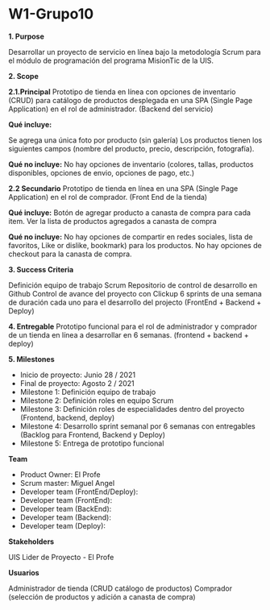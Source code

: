 # W1-Grupo10

<b>1. Purpose</b>

Desarrollar un proyecto de servicio en línea bajo la metodología Scrum para el módulo de programación del programa MisionTic de la UIS.

<b>2. Scope</b>

<b>2.1.Principal</b>
Prototipo de tienda en línea con opciones de inventario (CRUD) para catálogo de productos desplegada en una SPA (Single Page Application) en el rol de administrador. (Backend del servicio)

<b>Qué incluye:</b>

Se agrega una única foto por producto (sin galería)
Los productos tienen los siguientes campos (nombre del producto, precio, descripción, fotografía).

<b>Qué no incluye:</b>
No hay opciones de inventario (colores, tallas, productos disponibles, opciones de envio, opciones de pago, etc.)

<b>2.2 Secundario</b>
Prototipo de tienda en línea en una SPA (Single Page Application) en el rol de comprador. (Front End de la tienda)

<b>Qué incluye:</b>
Botón de agregar producto a canasta de compra para cada item.
Ver la lista de productos agregados a canasta de compra

<b>Qué no incluye:</b>
No hay opciones de compartir en redes sociales, lista de favoritos, Like or dislike, bookmark) para los productos.
No hay opciones de checkout para la canasta de compra.

<b>3. Success Criteria</b>

Definición equipo de trabajo Scrum
Repositorio de control de desarrollo en Github
Control de avance del proyecto con Clickup
6 sprints de una semana de duración cada uno para el desarrollo del projecto (FrontEnd + Backend + Deploy)

<b>4. Entregable</b>
Prototipo funcional para el rol de administrador y comprador de un tienda en línea a desarrollar en 6 semanas. (frontend + backend + deploy)

<b>5. Milestones</b>

<ul>
  <li>Inicio de proyecto: Junio 28 / 2021</li>
  <li>Final de proyecto: Agosto 2 / 2021</li>
  <li>Milestone 1: Definición equipo de trabajo</li>
  <li>Milestone 2: Definición roles en equipo Scrum</li>
  <li>Milestone 3: Definición roles de especialidades dentro del proyecto (Frontend, backend, deploy)</li>
  <li>Milestone 4: Desarrollo sprint semanal por 6 semanas con entregables (Backlog para Frontend, Backend y Deploy)</li>
  <li>Milestone 5: Entrega de prototipo funcional
</li>
</ul>

<b>Team</b>

<ul>
  <li>Product Owner: El Profe</li>
  <li>Scrum master: Miguel Angel</li>
  <li>Developer team (FrontEnd/Deploy):</li>
  <li>Developer team (FrontEnd):</li>
  <li>Developer team (BackEnd):</li>
  <li>Developer team (Backend):</li>
  <li>Developer team (Deploy):</li>
</ul>

<b>Stakeholders</b>

UIS Lider de Proyecto - El Profe

<b>Usuarios</b>

Administrador de tienda (CRUD catálogo de productos)
Comprador (selección de productos y adición a canasta de compra)
